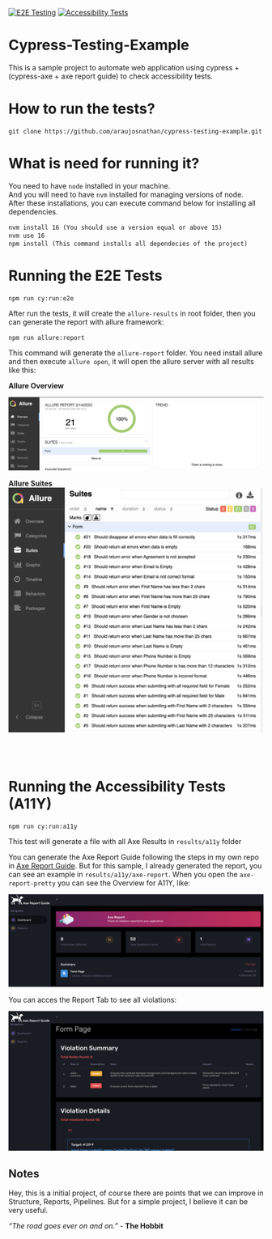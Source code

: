 [![E2E Testing](https://github.com/araujosnathan/cypress-testing-example/actions/workflows/e2e.js.yml/badge.svg)](https://github.com/araujosnathan/cypress-testing-example/actions/workflows/e2e.js.yml)
[![Accessibility Tests](https://github.com/araujosnathan/cypress-testing-example/actions/workflows/a11y.js.yml/badge.svg)](https://github.com/araujosnathan/cypress-testing-example/actions/workflows/a11y.js.yml)

# Cypress-Testing-Example

This is a sample project to automate web application using cypress + (cypress-axe + axe report guide) to check accessibility tests.

# How to run the tests?

```
git clone https://github.com/araujosnathan/cypress-testing-example.git
```

# What is need for running it?

You need to have `node` installed in your machine. <br>
And you will need to have `nvm` installed for managing versions of node. <br>
After these installations, you can execute command below for installing all dependencies.

```
nvm install 16 (You should use a version equal or above 15)
nvm use 16
npm install (This command installs all dependecies of the project)
```

# Running the E2E Tests

```
npm run cy:run:e2e
```

After run the tests, it will create the `allure-results` in root folder, then you can generate the report with allure framework:

```
npm run allure:report
```

This command will generate the `allure-report` folder. You need install allure and then execute `allure open`, it will open the allure server with all results like this:

**Allure Overview**

![](imgs/allure_overview.png)

**Allure Suites**
![](imgs/allure_suite_tests.png)

<br></br>

# Running the Accessibility Tests (A11Y)

```
npm run cy:run:a11y
```

This test will generate a file with all Axe Results in `results/a11y` folder

You can generate the Axe Report Guide following the steps in my own repo in [Axe Report Guide](https://github.com/araujosnathan/axe-report-guide).
But for this sample, I already generated the report, you can see an example in `results/a11y/axe-report`. When you open the `axe-report-pretty` you can see the Overview for A11Y, like:

![](imgs/axe_guide_dashboad.png)

You can acces the Report Tab to see all violations:

![](imgs/axe_guide_reports.png)

## Notes

Hey, this is a initial project, of course there are points that we can improve in Structure, Reports, Pipelines. But for a simple project, I believe it can be very useful.

_“The road goes ever on and on.”_ - **The Hobbit**

